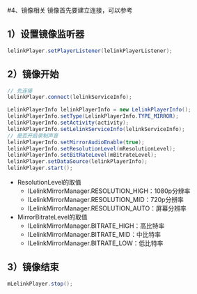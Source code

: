 #4、镜像相关
镜像首先要建立连接，可以参考

## 1）设置镜像监听器
```java
lelinkPlayer.setPlayerListener(lelinkPlayerListener);
```

## 2）镜像开始
```java
// 先连接
lelinkPlayer.connect(lelinkServiceInfo);

LelinkPlayerInfo lelinkPlayerInfo = new LelinkPlayerInfo();
lelinkPlayerInfo.setType(LelinkPlayerInfo.TYPE_MIRROR);
lelinkPlayerInfo.setActivity(activity);
lelinkPlayerInfo.setLelinkServiceInfo(lelinkServiceInfo);
// 是否开启录制声音
lelinkPlayerInfo.setMirrorAudioEnable(true);
lelinkPlayerInfo.setResolutionLevel(mResolutionLevel);
lelinkPlayerInfo.setBitRateLevel(mBitrateLevel);
lelinkPlayer.setDataSource(lelinkPlayerInfo);
lelinkPlayer.start();
```
- ResolutionLevel的取值
    - ILelinkMirrorManager.RESOLUTION_HIGH：1080p分辨率
    - ILelinkMirrorManager.RESOLUTION_MID：720p分辨率
    - ILelinkMirrorManager.RESOLUTION_AUTO：屏幕分辨率
- MirrorBitrateLevel的取值
    - ILelinkMirrorManager.BITRATE_HIGH：高比特率
    - ILelinkMirrorManager.BITRATE_MID：中比特率
    - ILelinkMirrorManager.BITRATE_LOW：低比特率

## 3）镜像结束
```java
mLelinkPlayer.stop();
```